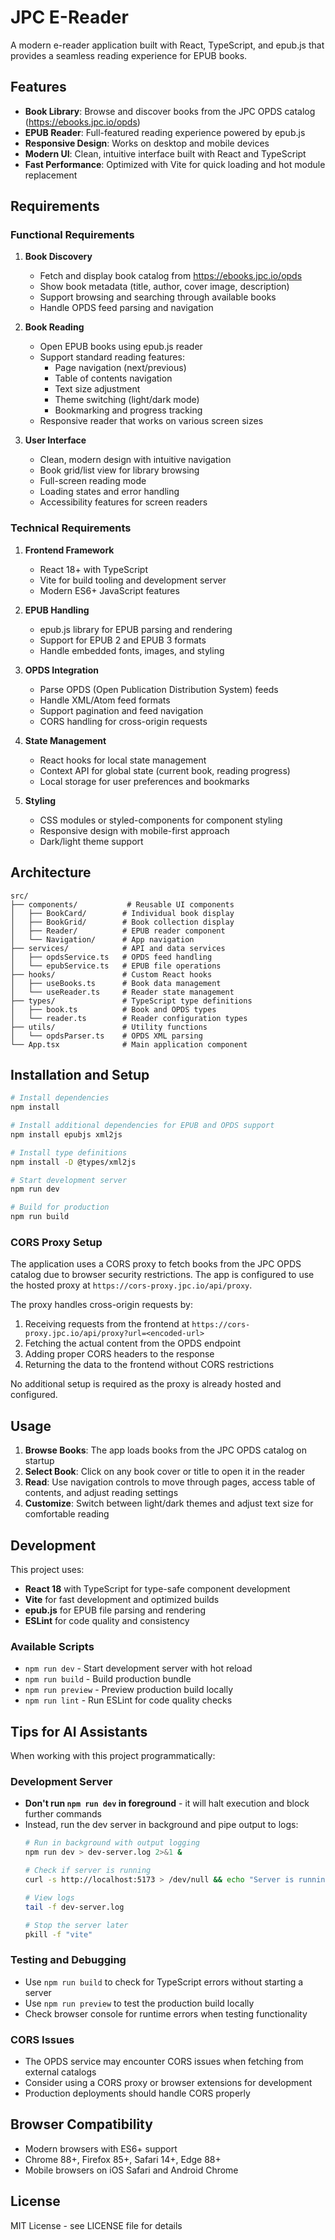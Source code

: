 # JPC E-Reader

A modern e-reader application built with React, TypeScript, and epub.js that provides a seamless reading experience for EPUB books.

## Features

- **Book Library**: Browse and discover books from the JPC OPDS catalog (https://ebooks.jpc.io/opds)
- **EPUB Reader**: Full-featured reading experience powered by epub.js
- **Responsive Design**: Works on desktop and mobile devices
- **Modern UI**: Clean, intuitive interface built with React and TypeScript
- **Fast Performance**: Optimized with Vite for quick loading and hot module replacement

## Requirements

### Functional Requirements

1. **Book Discovery**
   - Fetch and display book catalog from https://ebooks.jpc.io/opds
   - Show book metadata (title, author, cover image, description)
   - Support browsing and searching through available books
   - Handle OPDS feed parsing and navigation

2. **Book Reading**
   - Open EPUB books using epub.js reader
   - Support standard reading features:
     - Page navigation (next/previous)
     - Table of contents navigation
     - Text size adjustment
     - Theme switching (light/dark mode)
     - Bookmarking and progress tracking
   - Responsive reader that works on various screen sizes

3. **User Interface**
   - Clean, modern design with intuitive navigation
   - Book grid/list view for library browsing
   - Full-screen reading mode
   - Loading states and error handling
   - Accessibility features for screen readers

### Technical Requirements

1. **Frontend Framework**
   - React 18+ with TypeScript
   - Vite for build tooling and development server
   - Modern ES6+ JavaScript features

2. **EPUB Handling**
   - epub.js library for EPUB parsing and rendering
   - Support for EPUB 2 and EPUB 3 formats
   - Handle embedded fonts, images, and styling

3. **OPDS Integration**
   - Parse OPDS (Open Publication Distribution System) feeds
   - Handle XML/Atom feed formats
   - Support pagination and feed navigation
   - CORS handling for cross-origin requests

4. **State Management**
   - React hooks for local state management
   - Context API for global state (current book, reading progress)
   - Local storage for user preferences and bookmarks

5. **Styling**
   - CSS modules or styled-components for component styling
   - Responsive design with mobile-first approach
   - Dark/light theme support

## Architecture

```
src/
├── components/           # Reusable UI components
│   ├── BookCard/        # Individual book display
│   ├── BookGrid/        # Book collection display
│   ├── Reader/          # EPUB reader component
│   └── Navigation/      # App navigation
├── services/            # API and data services
│   ├── opdsService.ts   # OPDS feed handling
│   └── epubService.ts   # EPUB file operations
├── hooks/               # Custom React hooks
│   ├── useBooks.ts      # Book data management
│   └── useReader.ts     # Reader state management
├── types/               # TypeScript type definitions
│   ├── book.ts          # Book and OPDS types
│   └── reader.ts        # Reader configuration types
├── utils/               # Utility functions
│   └── opdsParser.ts    # OPDS XML parsing
└── App.tsx              # Main application component
```

## Installation and Setup

```bash
# Install dependencies
npm install

# Install additional dependencies for EPUB and OPDS support
npm install epubjs xml2js

# Install type definitions
npm install -D @types/xml2js

# Start development server
npm run dev

# Build for production
npm run build
```

### CORS Proxy Setup

The application uses a CORS proxy to fetch books from the JPC OPDS catalog due to browser security restrictions. The app is configured to use the hosted proxy at `https://cors-proxy.jpc.io/api/proxy`.

The proxy handles cross-origin requests by:
1. Receiving requests from the frontend at `https://cors-proxy.jpc.io/api/proxy?url=<encoded-url>`
2. Fetching the actual content from the OPDS endpoint
3. Adding proper CORS headers to the response
4. Returning the data to the frontend without CORS restrictions

No additional setup is required as the proxy is already hosted and configured.

## Usage

1. **Browse Books**: The app loads books from the JPC OPDS catalog on startup
2. **Select Book**: Click on any book cover or title to open it in the reader
3. **Read**: Use navigation controls to move through pages, access table of contents, and adjust reading settings
4. **Customize**: Switch between light/dark themes and adjust text size for comfortable reading

## Development

This project uses:
- **React 18** with TypeScript for type-safe component development
- **Vite** for fast development and optimized builds
- **epub.js** for EPUB file parsing and rendering
- **ESLint** for code quality and consistency

### Available Scripts

- `npm run dev` - Start development server with hot reload
- `npm run build` - Build production bundle
- `npm run preview` - Preview production build locally
- `npm run lint` - Run ESLint for code quality checks

## Tips for AI Assistants

When working with this project programmatically:

### Development Server
- **Don't run `npm run dev` in foreground** - it will halt execution and block further commands
- Instead, run the dev server in background and pipe output to logs:
  ```bash
  # Run in background with output logging
  npm run dev > dev-server.log 2>&1 &
  
  # Check if server is running
  curl -s http://localhost:5173 > /dev/null && echo "Server is running" || echo "Server not responding"
  
  # View logs
  tail -f dev-server.log
  
  # Stop the server later
  pkill -f "vite"
  ```

### Testing and Debugging
- Use `npm run build` to check for TypeScript errors without starting a server
- Use `npm run preview` to test the production build locally
- Check browser console for runtime errors when testing functionality

### CORS Issues
- The OPDS service may encounter CORS issues when fetching from external catalogs
- Consider using a CORS proxy or browser extensions for development
- Production deployments should handle CORS properly

## Browser Compatibility

- Modern browsers with ES6+ support
- Chrome 88+, Firefox 85+, Safari 14+, Edge 88+
- Mobile browsers on iOS Safari and Android Chrome

## License

MIT License - see LICENSE file for details
